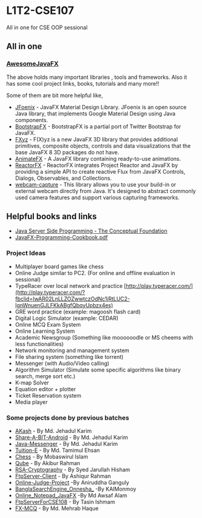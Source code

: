 # L1T2-CSE107
All in one for CSE OOP sessional

## All in one 

### [AwesomeJavaFX](https://github.com/mhrimaz/AwesomeJavaFX)  

The above holds many important libraries , tools and frameworks. Also it has some cool project links, books, tutorials and many more!!

Some of them are bit more helpful like, 

- [JFoenix](http://www.jfoenix.com/) - JavaFX  Material Design Library. JFoenix is an open source Java library, that  implements Google Material Design using Java components.
- [BootstrapFX](https://github.com/aalmiray/bootstrapfx/) - BootstrapFX is a partial port of Twitter Bootstrap for JavaFX.
- [FXyz](https://github.com/Birdasaur/FXyz) - F(X)yz is a new  JavaFX 3D library that provides additional primitives, composite  objects, controls and data visualizations that the base JavaFX 8 3D  packages do not have.
- [AnimateFX](https://github.com/Typhon0/AnimateFX) - A JavaFX library containing ready-to-use animations.
- [ReactorFX](https://github.com/shadskii/ReactorFX) -  ReactorFX integrates Project Reactor and JavaFX by providing a simple  API to create reactive Flux from JavaFX Controls, Dialogs, Observables,  and Collections.
- [webcam-capture](https://github.com/sarxos/webcam-capture) - This library allows you to use your build-in or external webcam directly from Java. It's designed to abstract commonly used camera features and  support various capturing frameworks.

## Helpful books and links

- [Java Server Side Programming - The Conceptual Foundation](https://github.com/TamimEhsan/JavaFX-Basics/blob/master/Assets/Java%20Server%20Side%20Programming%20-%20The%20Conceptual%20Foundation.pdf)
- [JavaFX-Programming-Cookbook.pdf](https://github.com/TamimEhsan/JavaFX-Basics/blob/master/Assets/JavaFX-Programming-Cookbook.pdf)

### Project Ideas

- Multiplayer board games like chess
- Online Judge similar to PC2. (For online and offline evaluation in sessional)
- TypeRacer over local network and practice [http://play.typeracer.com/](http://play.typeracer.com/?fbclid=IwAR02LnLLZOZwwtczOdNc1jRtLUC2-lgnWnuenGJLFKkABgfQbqyUpbzx4es) 
- GRE word practice (example: magoosh flash card) 
- Digital Logic Simulator (example: CEDAR)
-  Online MCQ Exam System
- Online Learning System
- Academic Newsgroup (Something like moooooodle or MS cheems with less functionalities)
- Network monitoring and management system 
- File sharing system (something like torrent)
- Messenger (with Audio/Video calling)
- Algorithm Simulator (Simulate some specific algorithms like binary search, merge sort etc.)
- K-map Solver
- Equation editor + plotter
- Ticket Reservation system
- Media player

### Some projects done by previous batches

- [AKash](https://github.com/MJKSabit/AKash) - By Md. Jehadul Karim
- [Share-A-BIT-Android](https://github.com/MJKSabit/Share-A-BIT-Android) - By Md. Jehadul Karim
- [Java-Messenger](https://github.com/MJKSabit/java-messenger) - By Md. Jehadul Karim
- [Tuition-E](https://github.com/TamimEhsan/Tuition-E) - By Md. Tamimul Ehsan
- [Chess](https://github.com/ezmata-101/Chess) - By Mobaswirul Islam
- [Qube](https://github.com/akib-89/Qube) - By Akibur Rahman
- [RSA-Cryptography](https://github.com/hishamcse/RSA-Cryptography) - By Syed Jarullah Hisham
- [FtpServer-Client](https://github.com/ashiqursuperfly/FtpServer-Client) - By Ashiqur Rahman
- [Online-Judge-Project](https://github.com/ags3927/Online-Judge-Project) -By Aniruddha Ganguly
- [BanglaSearchEngine_Onnesha_](https://github.com/KAIMonmoy/BanglaSearchEngine_Onnesha_) -By KAIMonmoy
- [Online_Notepad_JavaFX](https://github.com/AwsafAlam/Online_Notepad_JavaFX) -By Md Awsaf Alam
- [FtpServerForCSE108](https://github.com/TasinIshmam/FtpServerForCSE108) - By Tasin Ishmam
- [FX-MCQ](https://github.com/mehrab-haque/fx_mcq) - By Md. Mehrab Haque


